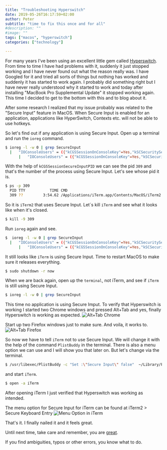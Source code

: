 ```yaml
---
title: "Troubleshooting Hyperswitch"
date: 2019-05-26T16:17:59+02:00
author: Peter
subtitle: "time to fix this once and for all"
#description: ""
#image: ""
tags: ["macos", "hyperswitch"]
categories: ["technology"]

---
```

For many years I've been using an excellent little gem called [Hyperswitch](https://bahoom.com/hyperswitch). From time to time I have had problems with it, suddenly it just stopped working and I have never found out what the reason really was. I have Googled for it and tried all sorts of things but nothing has worked and suddenly it has started to work again. I probably did something right but I have never really understood why it started to work and today after installing "MacBook Pro Supplemental Update" it stopped working again. This time I decided to get to the bottom with this and to blog about it.

After some research I realized that my issue probably was related to the "Secure Input" feature in MacOS. When Secure Input is enabled for an application, applications like HyperSwitch, Contexts etc. will not be able to use hotkeys. 

So let's find out if any application is using Secure Input. Open up a terminal and run the `ioreg` command.
```bash
$ ioreg -l -w 0 | grep SecureInput                  
  |   "IOConsoleUsers" = ({"kCGSSessionOnConsoleKey"=Yes,"kSCSecuritySessionID"=100008,"kCGSSessionSecureInputPID"=309,"kCGSSessionSystemSafeBoot"=No,"kCGSSessionIDKey"=257,"kCGSSessionUserNameKey"="peter","kCGSessionLoginDoneKey"=Yes,"kCGSSessionGroupIDKey"=20,"kCGSessionLongUserNameKey"="Peter Merikan","kCGSSessionAuditIDKey"=100008,"kCGSSessionLoginwindowSafeLogin"=No,"kCGSSessionUserIDKey"=501})
      |   "IOConsoleUsers" = ({"kCGSSessionOnConsoleKey"=Yes,"kSCSecuritySessionID"=100008,"kCGSSessionSecureInputPID"=309,"kCGSSessionSystemSafeBoot"=No,"kCGSSessionIDKey"=257,"kCGSSessionUserNameKey"="peter","kCGSessionLoginDoneKey"=Yes,"kCGSSessionGroupIDKey"=20,"kCGSessionLongUserNameKey"="Peter Merikan","kCGSSessionAuditIDKey"=100008,"kCGSSessionLoginwindowSafeLogin"=No,"kCGSSessionUserIDKey"=501})
```
With the help of `kCGSSessionSecureInputPID` we can see the pid `309` and that's the number of the process using Secure Input. Let's see whose pid it is.
```bash
$ ps -p 309
  PID TTY           TIME CMD
  309 ??         3:54.62 /Applications/iTerm.app/Contents/MacOS/iTerm2 -psn_0_86037
``` 
So it is `iTerm2` that uses Secure Input. 
Let´s kill `iTerm` and see what it looks like when it's closed.
```bash
$ kill -9 309 
```
Run `ioreg` again and see.
```bash
$  ioreg -l -w 0 | grep SecureInput                  
  |   "IOConsoleUsers" = ({"kCGSSessionOnConsoleKey"=Yes,"kSCSecuritySessionID"=100008,"kCGSSessionSecureInputPID"=309,"kCGSSessionSystemSafeBoot"=No,"kCGSSessionIDKey"=257,"kCGSSessionUserNameKey"="peter","kCGSessionLoginDoneKey"=Yes,"kCGSSessionGroupIDKey"=20,"kCGSessionLongUserNameKey"="Peter Merikan","kCGSSessionAuditIDKey"=100008,"kCGSSessionLoginwindowSafeLogin"=No,"kCGSSessionUserIDKey"=501})
      |   "IOConsoleUsers" = ({"kCGSSessionOnConsoleKey"=Yes,"kSCSecuritySessionID"=100008,"kCGSSessionSecureInputPID"=309,"kCGSSessionSystemSafeBoot"=No,"kCGSSessionIDKey"=257,"kCGSSessionUserNameKey"="peter","kCGSessionLoginDoneKey"=Yes,"kCGSSessionGroupIDKey"=20,"kCGSessionLongUserNameKey"="Peter Merikan","kCGSSessionAuditIDKey"=100008,"kCGSSessionLoginwindowSafeLogin"=No,"kCGSSessionUserIDKey"=501})
```
It still looks like `iTerm` is using Secure Input. Time to restart MacOS to make sure it releases everything.
```bash
$ sudo shutdown -r now
```
When we are back again, open up the `terminal`, not iTerm, and see if `iTerm` is still using Secure Input.
```bash
$ ioreg -l -w 0 | grep SecureInput  

```
This time no application is using Secure Imput. To verify that Hyperswitch is working I started two Chrome windows and pressed Alt+Tab and yes, finally Hyperswitch is working as expected.
![Alt+Tab Chrome](/files/troubleshooting-hyperswitch/alt-tab-chrome.png)

Start up two Firefox windows just to make sure. And voila, it works to.
![Alt+Tab Firefox](/files/troubleshooting-hyperswitch/alt-tab-firefox.png)

So now we have to tell `iTerm` not to use Secure Input. We will change it with the help of the command `PlistBuddy` in the terminal. There is also a menu option we can use and I will show you that later on. But let's change via the terminal.
```bash
$ /usr/libexec/PlistBuddy -c "Set :\"Secure Input\" false"  ~/Library/Preferences/com.googlecode.iterm2.plist

```
and start `iTerm`.
```bash
$ open -a iTerm
```
After opening iTerm I just verified that Hyperswitch was working as intended.

The menu option for Secure Input for iTerm can be found at iTerm2 > Secure Keyboard Entry
![Menu Option in iTerm](/files/troubleshooting-hyperswitch/iterm2-secure-input.png)

That's it. I finally nailed it and it feels great. 

Until next time, take care and remember, you are [great](https://www.youtube.com/watch?v=Cbk980jV7Ao).

If you find ambiguities, typos or other errors, you know what to do. 